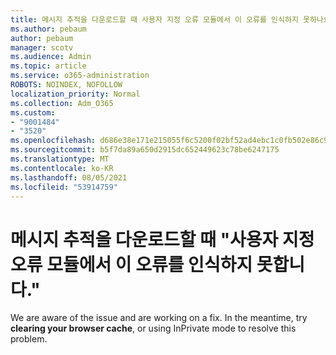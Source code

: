 ```yaml
---
title: 메시지 추적을 다운로드할 때 사용자 지정 오류 모듈에서 이 오류를 인식하지 못하나요?
ms.author: pebaum
author: pebaum
manager: scotv
ms.audience: Admin
ms.topic: article
ms.service: o365-administration
ROBOTS: NOINDEX, NOFOLLOW
localization_priority: Normal
ms.collection: Adm_O365
ms.custom:
- "9001484"
- "3520"
ms.openlocfilehash: d686e38e171e215055f6c5200f02bf52ad4ebc1c0fb502e86c9515a8658e0904
ms.sourcegitcommit: b5f7da89a650d2915dc652449623c78be6247175
ms.translationtype: MT
ms.contentlocale: ko-KR
ms.lasthandoff: 08/05/2021
ms.locfileid: "53914759"
---
```

# <a name="getting-custom-error-module-does-not-recognize-this-error-when-downloading-a-message-trace"></a>메시지 추적을 다운로드할 때 "사용자 지정 오류 모듈에서 이 오류를 인식하지 못합니다."

We are aware of the issue and are working on a fix.  In the meantime, try **clearing your browser cache**, or using InPrivate mode to resolve this problem.